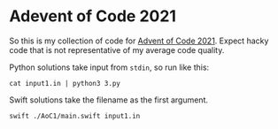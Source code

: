 # Adevent of Code 2021

So this is my collection of code for [Advent of Code 2021](https://adventofcode.com/2021).
Expect hacky code that is not representative of my average code quality.

Python solutions take input from `stdin`, so run like this:

```shell
cat input1.in | python3 3.py
```

Swift solutions take the filename as the first argument.

```shell
swift ./AoC1/main.swift input1.in
```

